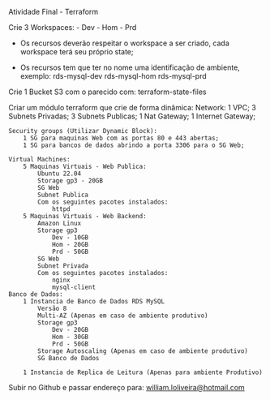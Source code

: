 Atividade Final - Terraform

Crie 3 Workspaces:
	- Dev
	- Hom
	- Prd

- Os recursos deverão respeitar o workspace a ser criado, cada workspace terá seu próprio state;

- Os recursos tem que ter no nome uma identificação de ambiente, exemplo:
	rds-mysql-dev
	rds-mysql-hom
	rds-mysql-prd

Crie 1 Bucket S3 com o parecido com: terraform-state-files

Criar um módulo terraform que crie de forma dinâmica:
	Network:
		1 VPC; 
		3 Subnets Privadas;
		3 Subnets Publicas;
		1 Nat Gateway;
		1 Internet Gateway;

	Security groups (Utilizar Dynamic Block):
		1 SG para maquinas Web com as portas 80 e 443 abertas;
		1 SG para bancos de dados abrindo a porta 3306 para o SG Web;

	Virtual Machines:
		5 Maquinas Virtuais - Web Publica: 
			Ubuntu 22.04
			Storage gp3 - 20GB
			SG Web
			Subnet Publica
			Com os seguintes pacotes instalados:
				httpd
		5 Maquinas Virtuais - Web Backend: 
			Amazon Linux
			Storage gp3 
				Dev - 10GB
				Hom - 20GB
				Prd - 50GB
			SG Web
			Subnet Privada
			Com os seguintes pacotes instalados:
				nginx
				mysql-client
	Banco de Dados:
		1 Instancia de Banco de Dados RDS MySQL
			Versão 8
			Multi-AZ (Apenas em caso de ambiente produtivo)
			Storage gp3 
				Dev - 20GB
				Hom - 30GB
				Prd - 50GB
			Storage Autoscaling (Apenas em caso de ambiente produtivo)
			SG Banco de Dados

		1 Instancia de Replica de Leitura (Apenas para ambiente Produtivo)

Subir no Github e passar endereço para: william.loliveira@hotmail.com